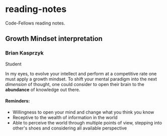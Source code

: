# reading-notes
Code-Fellows reading notes.


## Growth Mindset interpretation

### Brian Kasprzyk
Student

In my eyes, to evolve your intellect and perform at a competitive rate one must apply a growth mindset. To shift your mental paradigm into the next *dimension* of thought, one could consider to open their brain to the **abundance**  of knowledge out there.


#### **Reminders:**
- Willingness to open your mind and change what you think you know
- Receptive to the wealth of information in the world
- Able to perceive the world through multiple points of view, stepping into other's shoes and considering all available perspective


